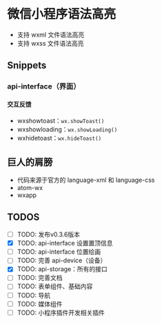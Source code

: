 # 微信小程序语法高亮

- 支持 wxml 文件语法高亮
- 支持 wxss 文件语法高亮

## Snippets

### api-interface（界面）

#### 交互反馈

- wxshowtoast：`wx.showToast()`
- wxshowloading：`wx.showLoading()`
- wxhidetoast：`wx.hideToast()`

## 巨人的肩膀

- 代码来源于官方的 language-xml 和 language-css
- atom-wx
- wxapp

## TODOS

- [ ] TODO: 发布v0.3.6版本
- [x] TODO: api-interface 设置置顶信息
- [ ] TODO: api-interface 位置绘画
- [ ] TODO: 完善 api-device（设备）
- [x] TODO: api-storage：所有的接口
- [ ] TODO: 完善文档
- [ ] TODO: 表单组件、基础内容
- [ ] TODO: 导航
- [ ] TODO: 媒体组件
- [ ] TODO: 小程序插件开发相关插件
